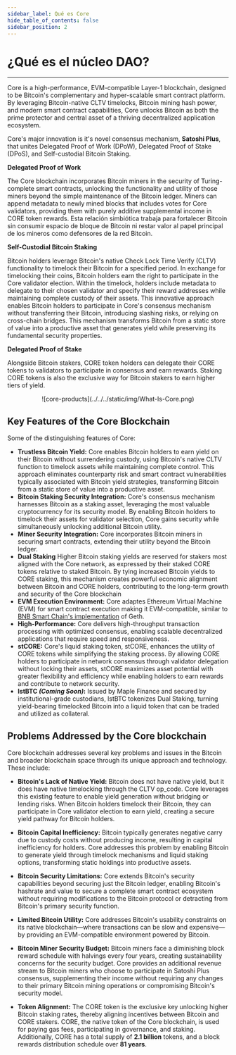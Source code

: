 ```yaml
---
sidebar_label: Qué es Core
hide_table_of_contents: false
sidebar_position: 2
---
```


# ¿Qué es el núcleo DAO?

---

Core is a high-performance, EVM-compatible Layer-1 blockchain, designed to be Bitcoin's complementary and hyper-scalable smart contract platform. By leveraging Bitcoin-native CLTV timelocks, Bitcoin mining hash power, and modern smart contract capabilities, Core unlocks Bitcoin as both the prime protector and central asset of a thriving decentralized application ecosystem.

Core's major innovation is it's novel consensus mechanism, **Satoshi Plus**, that unites Delegated Proof of Work (DPoW), Delegated Proof of Stake (DPoS), and Self-custodial Bitcoin Staking.

**Delegated Proof of Work**

The Core blockchain incorporates Bitcoin miners in the security of Turing-complete smart contracts, unlocking the functionality and utility of those miners beyond the simple maintenance of the Bitcoin ledger. Miners can append metadata to newly mined blocks that includes votes for Core validators, providing them with purely additive supplemental income in CORE token rewards. Esta relación simbiótica trabaja para fortalecer Bitcoin sin consumir espacio de bloque de Bitcoin ni restar valor al papel principal de los mineros como defensores de la red Bitcoin.

**Self-Custodial Bitcoin Staking**

Bitcoin holders leverage Bitcoin's native Check Lock Time Verify (CLTV) functionality to timelock their Bitcoin for a specified period. In exchange for timelocking their coins, Bitcoin holders earn the right to participate in the Core validator election. Within the timelock, holders include metadata to delegate to their chosen validator and specify their reward addresses while maintaining complete custody of their assets. This innovative approach enables Bitcoin holders to participate in Core's consensus mechanism without transferring their Bitcoin, introducing slashing risks, or relying on cross-chain bridges. This mechanism transforms Bitcoin from a static store of value into a productive asset that generates yield while preserving its fundamental security properties.

**Delegated Proof of Stake**

Alongside Bitcoin stakers, CORE token holders can delegate their CORE tokens to validators to participate in consensus and earn rewards. Staking CORE tokens is also the exclusive way for Bitcoin stakers to earn higher tiers of yield.

<p align="center">
![core-products](../../../static/img/What-Is-Core.png)
</p>

## Key Features of the Core Blockchain

Some of the distinguishing features of Core:

- **Trustless Bitcoin Yield:** Core enables Bitcoin holders to earn yield on their Bitcoin without surrendering custody, using Bitcoin's native CLTV function to timelock assets while maintaining complete control. This approach eliminates counterparty risk and smart contract vulnerabilities typically associated with Bitcoin yield strategies, transforming Bitcoin from a static store of value into a productive asset.
- **Bitcoin Staking Security Integration:** Core's consensus mechanism harnesses Bitcoin as a staking asset, leveraging the most valuable cryptocurrency for its security model. By enabling Bitcoin holders to timelock their assets for validator selection, Core gains security while simultaneously unlocking additional Bitcoin utility.
- **Miner Security Integration:** Core incorporates Bitcoin miners in securing smart contracts, extending their utility beyond the Bitcoin ledger.
- **Dual Staking** Higher Bitcoin staking yields are reserved for stakers most aligned with the Core network, as expressed by their staked CORE tokens relative to staked Bitcoin. By tying increased Bitcoin yields to CORE staking, this mechanism creates powerful economic alignment between Bitcoin and CORE holders, contributing to the long-term growth and security of the Core blockchain
- **EVM Execution Environment:** Core adaptes Ethereum Virtual Machine (EVM) for smart contract execution making it EVM-compatible, similar to [BNB Smart Chain's implementation](https://github.com/bnb-chain/bsc) of Geth.
- **High-Performance:** Core delivers high-throughput transaction processing with optimized consensus, enabling scalable decentralized applications that require speed and responsiveness.
- **stCORE:** Core's liquid staking token, stCORE, enhances the utility of CORE tokens while simplifying the staking process. By allowing CORE holders to participate in network consensus through validator delegation without locking their assets, stCORE maximizes asset potential with greater flexibility and efficiency while enabling holders to earn rewards and contribute to network security.
- **lstBTC _(Coming Soon)_:** Issued by Maple Finance and secured by institutional-grade custodians, lstBTC tokenizes Dual Staking, turning yield-bearing timelocked Bitcoin into a liquid token that can be traded and utilized as collateral.

## Problems Addressed by the Core blockchain

Core blockchain addresses several key problems and issues in the Bitcoin and broader blockchain space through its unique approach and technology. These include:

- **Bitcoin's Lack of Native Yield:** Bitcoin does not have native yield, but it does have native timelocking through the CLTV op_code. Core leverages this existing feature to enable yield generation without bridging or lending risks. When Bitcoin holders timelock their Bitcoin, they can participate in Core validator election to earn yield, creating a secure yield pathway for Bitcoin holders.

- **Bitcoin Capital Inefficiency:** Bitcoin typically generates negative carry due to custody costs without producing income, resulting in capital inefficiency for holders. Core addresses this problem by enabling Bitcoin to generate yield through timelock mechanisms and liquid staking options, transforming static holdings into productive assets​.

- **Bitcoin Security Limitations:** Core extends Bitcoin's security capabilities beyond securing just the Bitcoin ledger, enabling Bitcoin's hashrate and value to secure a complete smart contract ecosystem without requiring modifications to the Bitcoin protocol or detracting from Bitcoin's primary security function​.

- **Limited Bitcoin Utility:** Core addresses Bitcoin's usability constraints on its native blockchain—where transactions can be slow and expensive—by providing an EVM-compatible environment powered by Bitcoin.

- **Bitcoin Miner Security Budget:** Bitcoin miners face a diminishing block reward schedule with halvings every four years, creating sustainability concerns for the security budget. Core provides an additional revenue stream to Bitcoin miners who choose to participate in Satoshi Plus consensus, supplementing their income without requiring any changes to their primary Bitcoin mining operations or compromising Bitcoin's security model.

- **Token Alignment:** The CORE token is the exclusive key unlocking higher Bitcoin staking rates, thereby aligning incentives between Bitcoin and CORE stakers. CORE, the native token of the Core blockchain, is used for paying gas fees, participating in governance, and staking. Additionally, CORE has a total supply of **2.1 billion** tokens, and a block rewards distribution schedule over **81 years**.